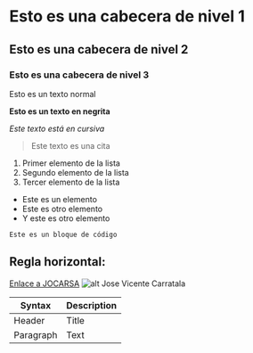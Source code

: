 # Esto es una cabecera de nivel 1
## Esto es una cabecera de nivel 2
### Esto es una cabecera de nivel 3

Esto es un texto normal

**Esto es un texto en negrita**

*Este texto está en cursiva*

> Este texto es una cita

1. Primer elemento de la lista
2. Segundo elemento de la lista
3. Tercer elemento de la lista

- Este es un elemento
- Este es otro elemento
- Y este es otro elemento

`
	Este es un bloque de código
`

Regla horizontal:
---

[Enlace a JOCARSA](https://jocarsa.com)
![alt Jose Vicente Carratala](https://media.licdn.com/dms/image/D4D03AQENah8jccRNmg/profile-displayphoto-shrink_200_200/0/1714469770688?e=2147483647&v=beta&t=ZU2DoF-Jwxncu_9PDlfNlijukWObAt8mBpaZ4FycJ0E)

| Syntax | Description |
| ----------- | ----------- |
| Header | Title |
| Paragraph | Text |
